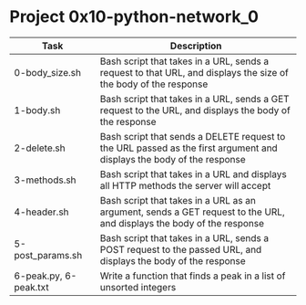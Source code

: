 # Project 0x10-python-network_0

| Task | Description |
| ------- | --------- |
| 0-body_size.sh |  Bash script that takes in a URL, sends a request to that URL, and displays the size of the body of the response |
| 1-body.sh | Bash script that takes in a URL, sends a GET request to the URL, and displays the body of the response |
| 2-delete.sh | Bash script that sends a DELETE request to the URL passed as the first argument and displays the body of the response |
| 3-methods.sh | Bash script that takes in a URL and displays all HTTP methods the server will accept |
| 4-header.sh | Bash script that takes in a URL as an argument, sends a GET request to the URL, and displays the body of the response |
| 5-post_params.sh | Bash script that takes in a URL, sends a POST request to the passed URL, and displays the body of the response |
| 6-peak.py, 6-peak.txt | Write a function that finds a peak in a list of unsorted integers |

